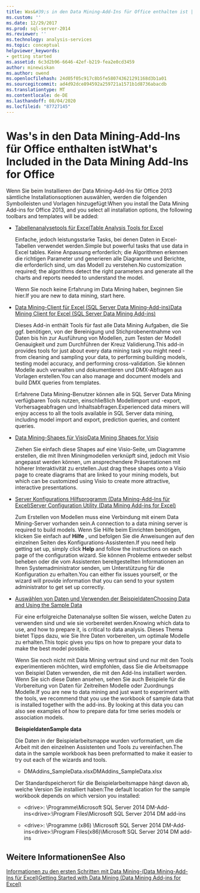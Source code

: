 ```yaml
---
title: Was&#39;s in den Data Mining-Add-Ins für Office enthalten ist | Microsoft-Dokumentation
ms.custom: ''
ms.date: 12/29/2017
ms.prod: sql-server-2014
ms.reviewer: ''
ms.technology: analysis-services
ms.topic: conceptual
helpviewer_keywords:
- getting started
ms.assetid: 6c3d2b96-6646-42ef-b219-fea2e0cd3459
author: minewiskan
ms.author: owend
ms.openlocfilehash: 24d05f05c917c8b5fe580743621291168d3b1a01
ms.sourcegitcommit: ad4d92dce894592a259721a1571b1d8736abacdb
ms.translationtype: MT
ms.contentlocale: de-DE
ms.lasthandoff: 08/04/2020
ms.locfileid: "87727145"
---
```

# <a name="what39s-included-in-the-data-mining-add-ins-for-office"></a><span data-ttu-id="9fa1a-102">Was&#39;s in den Data Mining-Add-Ins für Office enthalten ist</span><span class="sxs-lookup"><span data-stu-id="9fa1a-102">What&#39;s Included in the Data Mining Add-Ins for Office</span></span>
  <span data-ttu-id="9fa1a-103">Wenn Sie beim Installieren der Data Mining-Add-Ins für Office 2013 sämtliche Installationsoptionen auswählen, werden die folgenden Symbolleisten und Vorlagen hinzugefügt:</span><span class="sxs-lookup"><span data-stu-id="9fa1a-103">When you install the Data Mining Add-ins for Office 2013, and you select all installation options, the following toolbars and templates will be added:</span></span>  
  
-   [<span data-ttu-id="9fa1a-104">Tabellenanalysetools für Excel</span><span class="sxs-lookup"><span data-stu-id="9fa1a-104">Table Analysis Tools for Excel</span></span>](table-analysis-tools-for-excel.md)  
  
     <span data-ttu-id="9fa1a-105">Einfache, jedoch leistungsstarke Tasks, bei denen Daten in Excel-Tabellen verwendet werden.</span><span class="sxs-lookup"><span data-stu-id="9fa1a-105">Simple but powerful tasks that use data in Excel tables.</span></span> <span data-ttu-id="9fa1a-106">Keine Anpassung erforderlich; die Algorithmen erkennen die richtigen Parameter und generieren alle Diagramme und Berichte, die erforderlich sind, um das Modell zu verstehen.</span><span class="sxs-lookup"><span data-stu-id="9fa1a-106">No customization required; the algorithms detect the right parameters and generate all the charts and reports needed to understand the model.</span></span>  
  
     <span data-ttu-id="9fa1a-107">Wenn Sie noch keine Erfahrung im Data Mining haben, beginnen Sie hier.</span><span class="sxs-lookup"><span data-stu-id="9fa1a-107">If you are new to data mining, start here.</span></span>  
  
-   [<span data-ttu-id="9fa1a-108">Data Mining-Client für Excel &#40;SQL Server Data Mining-Add-ins&#41;</span><span class="sxs-lookup"><span data-stu-id="9fa1a-108">Data Mining Client for Excel &#40;SQL Server Data Mining Add-ins&#41;</span></span>](data-mining-client-for-excel-sql-server-data-mining-add-ins.md)  
  
     <span data-ttu-id="9fa1a-109">Dieses Add-in enthält Tools für fast alle Data Mining Aufgaben, die Sie ggf. benötigen, von der Bereinigung und Stichprobenentnahme von Daten bis hin zur Ausführung von Modellen, zum Testen der Modell Genauigkeit und zum Durchführen der Kreuz Validierung.</span><span class="sxs-lookup"><span data-stu-id="9fa1a-109">This add-in provides tools for just about every data mining task you might need - from cleaning and sampling your data, to performing building models, testing model accuracy, and performing cross-validation.</span></span> <span data-ttu-id="9fa1a-110">Sie können Modelle auch verwalten und dokumentieren und DMX-Abfragen aus Vorlagen erstellen.</span><span class="sxs-lookup"><span data-stu-id="9fa1a-110">You can also manage and document models and build DMX queries from templates.</span></span>  
  
     <span data-ttu-id="9fa1a-111">Erfahrene Data Mining-Benutzer können alle in SQL Server Data Mining verfügbaren Tools nutzen, einschließlich Modellimport und -export, Vorhersageabfragen und Inhaltsabfragen.</span><span class="sxs-lookup"><span data-stu-id="9fa1a-111">Experienced data miners will enjoy access to all the tools available in SQL Server data mining, including model import and export, prediction queries, and content queries.</span></span>  
  
-   [<span data-ttu-id="9fa1a-112">Data Mining-Shapes für Visio</span><span class="sxs-lookup"><span data-stu-id="9fa1a-112">Data Mining Shapes for Visio</span></span>](data-mining-shapes-for-visio.md)  
  
     <span data-ttu-id="9fa1a-113">Ziehen Sie einfach diese Shapes auf eine Visio-Seite, um Diagramme erstellen, die mit Ihren Miningmodellen verknüpft sind, jedoch mit Visio angepasst werden können, um ansprechendere Präsentationen mit höherer Interaktivität zu erstellen.</span><span class="sxs-lookup"><span data-stu-id="9fa1a-113">Just drag these shapes onto a Visio page to create diagrams that are linked to your mining models, but which can be customized using Visio to create more attractive, interactive presentations.</span></span>  
  
-   [<span data-ttu-id="9fa1a-114">Server Konfigurations Hilfsprogramm &#40;Data Mining-Add-Ins für Excel&#41;</span><span class="sxs-lookup"><span data-stu-id="9fa1a-114">Server Configuration Utility &#40;Data Mining Add-ins for Excel&#41;</span></span>](server-configuration-utility-data-mining-add-ins-for-excel.md)  
  
     <span data-ttu-id="9fa1a-115">Zum Erstellen von Modellen muss eine Verbindung mit einem Data Mining-Server vorhanden sein.</span><span class="sxs-lookup"><span data-stu-id="9fa1a-115">A connection to a data mining server is required to build models.</span></span> <span data-ttu-id="9fa1a-116">Wenn Sie Hilfe beim Einrichten benötigen, klicken Sie einfach auf **Hilfe** , und befolgen Sie die Anweisungen auf den einzelnen Seiten des Konfigurations-Assistenten.</span><span class="sxs-lookup"><span data-stu-id="9fa1a-116">If you need help getting set up, simply click **Help** and follow the instructions on each page of the configuration wizard.</span></span> <span data-ttu-id="9fa1a-117">Sie können Probleme entweder selbst beheben oder die vom Assistenten bereitgestellten Informationen an Ihren Systemadministrator senden, um Unterstützung für die Konfiguration zu erhalten.</span><span class="sxs-lookup"><span data-stu-id="9fa1a-117">You can either fix issues yourself, or the wizard will provide information that you can send to your system administrator to get set up correctly.</span></span>  
  
-   [<span data-ttu-id="9fa1a-118">Auswählen von Daten und Verwenden der Beispieldaten</span><span class="sxs-lookup"><span data-stu-id="9fa1a-118">Choosing Data and Using the Sample Data</span></span>](choosing-data-for-data-mining.md)  
  
     <span data-ttu-id="9fa1a-119">Für eine erfolgreiche Datenanalyse sollten Sie wissen, welche Daten zu verwenden sind und wie sie vorbereitet werden.</span><span class="sxs-lookup"><span data-stu-id="9fa1a-119">Knowing which data to use, and how to prepare it, is critical to data analysis.</span></span> <span data-ttu-id="9fa1a-120">Dieses Thema bietet Tipps dazu, wie Sie Ihre Daten vorbereiten, um optimale Modelle zu erhalten.</span><span class="sxs-lookup"><span data-stu-id="9fa1a-120">This topic gives you tips on how to prepare your data to make the best model possible.</span></span>  
  
     <span data-ttu-id="9fa1a-121">Wenn Sie noch nicht mit Data Mining vertraut sind und nur mit den Tools experimentieren möchten, wird empfohlen, dass Sie die Arbeitsmappe von Beispiel Daten verwenden, die mit den Add-Ins installiert werden. Wenn Sie sich diese Daten ansehen, sehen Sie auch Beispiele für die Vorbereitung von Daten für Zeitreihen Modelle oder Zuordnungs Modelle.</span><span class="sxs-lookup"><span data-stu-id="9fa1a-121">If you are new to data mining and just want to experiment with the tools, we recommend that you use the workbook of sample data that is installed together with the add-ins. By looking at this data you can also see examples of how to prepare data for time series models or association models.</span></span>  
  
     <span data-ttu-id="9fa1a-122">**Beispieldaten**</span><span class="sxs-lookup"><span data-stu-id="9fa1a-122">**Sample data**</span></span>  
  
     <span data-ttu-id="9fa1a-123">Die Daten in der Beispielarbeitsmappe wurden vorformatiert, um die Arbeit mit den einzelnen Assistenten und Tools zu vereinfachen.</span><span class="sxs-lookup"><span data-stu-id="9fa1a-123">The data in the sample workbook has been preformatted to make it easier to try out each of the wizards and tools.</span></span>  
  
    -   <span data-ttu-id="9fa1a-124">DMAddins_SampleData.xlsx</span><span class="sxs-lookup"><span data-stu-id="9fa1a-124">DMAddins_SampleData.xlsx</span></span>  
  
     <span data-ttu-id="9fa1a-125">Der Standardspeicherort für die Beispielarbeitsmappe hängt davon ab, welche Version Sie installiert haben:</span><span class="sxs-lookup"><span data-stu-id="9fa1a-125">The default location for the sample workbook depends on which version you installed:</span></span>  
  
    -   <span data-ttu-id="9fa1a-126">\<drive>: \Programme\Microsoft SQL Server 2014 DM-Add-ins</span><span class="sxs-lookup"><span data-stu-id="9fa1a-126">\<drive>:\Program Files\Microsoft SQL Server 2014 DM add-ins</span></span>  
  
    -   <span data-ttu-id="9fa1a-127">\<drive>: \Programme (x86) \Microsoft SQL Server 2014 DM-Add-ins</span><span class="sxs-lookup"><span data-stu-id="9fa1a-127">\<drive>:\Program Files(x86)\Microsoft SQL Server 2014 DM add-ins</span></span>  
  
## <a name="see-also"></a><span data-ttu-id="9fa1a-128">Weitere Informationen</span><span class="sxs-lookup"><span data-stu-id="9fa1a-128">See Also</span></span>  
 [<span data-ttu-id="9fa1a-129">Informationen zu den ersten Schritten mit Data Mining-&#40;Data Mining-Add-Ins für Excel&#41;</span><span class="sxs-lookup"><span data-stu-id="9fa1a-129">Getting Started with Data Mining &#40;Data Mining Add-ins for Excel&#41;</span></span>](getting-started-with-data-mining-data-mining-add-ins-for-excel.md)  
  
  
